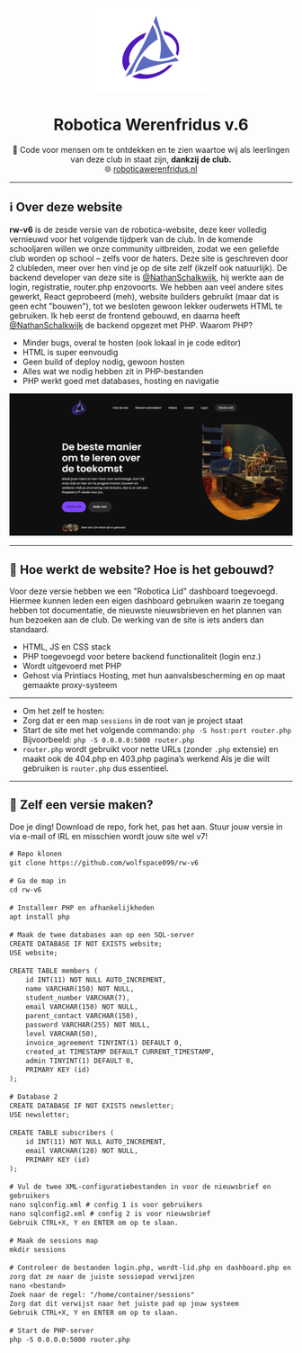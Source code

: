 <p align="center">
  <img src="images/logo-1000w.png" alt="Robotica Werenfridus Logo" width="200"/>
</p>

<h1 align="center">Robotica Werenfridus v.6</h1>

<p align="center">
  🚀 Code voor mensen om te ontdekken en te zien waartoe wij als leerlingen van deze club in staat zijn, <strong>dankzij de club.</strong><br>
  🌐 <a href="https://roboticawerenfridus.nl" target="_blank">roboticawerenfridus.nl</a>
</p>

---

## ℹ️ Over deze website

**rw-v6** is de zesde versie van de robotica-website, deze keer volledig vernieuwd voor het volgende tijdperk van de club.
In de komende schooljaren willen we onze community uitbreiden, zodat we een geliefde club worden op school – zelfs voor de haters.
Deze site is geschreven door 2 clubleden, meer over hen vind je op de site zelf (ikzelf ook natuurlijk).
De backend developer van deze site is <a href="https://github.com/NathanSchalkwijk">@NathanSchalkwijk</a>, hij werkte aan de login, registratie, router.php enzovoorts.
We hebben aan veel andere sites gewerkt, React geprobeerd (meh), website builders gebruikt (maar dat is geen echt "bouwen"), tot we besloten gewoon lekker ouderwets HTML te gebruiken.
Ik heb eerst de frontend gebouwd, en daarna heeft <a href="https://github.com/NathanSchalkwijk">@NathanSchalkwijk</a> de backend opgezet met PHP.
Waarom PHP?

* Minder bugs, overal te hosten (ook lokaal in je code editor)
* HTML is super eenvoudig
* Geen build of deploy nodig, gewoon hosten
* Alles wat we nodig hebben zit in PHP-bestanden
* PHP werkt goed met databases, hosting en navigatie

<img src="preview.png" alt="Website PREVIEW afbeelding" width="1000"/>

---

## 🔧 Hoe werkt de website? Hoe is het gebouwd?

Voor deze versie hebben we een "Robotica Lid" dashboard toegevoegd.
Hiermee kunnen leden een eigen dashboard gebruiken waarin ze toegang hebben tot documentatie, de nieuwste nieuwsbrieven en het plannen van hun bezoeken aan de club.
De werking van de site is iets anders dan standaard.

* HTML, JS en CSS stack
* PHP toegevoegd voor betere backend functionaliteit (login enz.)
* Wordt uitgevoerd met PHP
* Gehost via Printiacs Hosting, met hun aanvalsbescherming en op maat gemaakte proxy-systeem

---

* Om het zelf te hosten:
* Zorg dat er een map `sessions` in de root van je project staat
* Start de site met het volgende commando: `php -S host:port router.php`
  Bijvoorbeeld: `php -S 0.0.0.0:5000 router.php`
* `router.php` wordt gebruikt voor nette URLs (zonder `.php` extensie) en maakt ook de 404.php en 403.php pagina’s werkend
  Als je die wilt gebruiken is `router.php` dus essentieel.

---

## 🍴 Zelf een versie maken?

Doe je ding! Download de repo, fork het, pas het aan.
Stuur jouw versie in via e-mail of IRL en misschien wordt jouw site wel v7!

```
# Repo klonen
git clone https://github.com/wolfspace099/rw-v6

# Ga de map in
cd rw-v6

# Installeer PHP en afhankelijkheden
apt install php

# Maak de twee databases aan op een SQL-server
CREATE DATABASE IF NOT EXISTS website;
USE website;

CREATE TABLE members (
    id INT(11) NOT NULL AUTO_INCREMENT,
    name VARCHAR(150) NOT NULL,
    student_number VARCHAR(7),
    email VARCHAR(150) NOT NULL,
    parent_contact VARCHAR(150),
    password VARCHAR(255) NOT NULL,
    level VARCHAR(50),
    invoice_agreement TINYINT(1) DEFAULT 0,
    created_at TIMESTAMP DEFAULT CURRENT_TIMESTAMP,
    admin TINYINT(1) DEFAULT 0,
    PRIMARY KEY (id)
);

# Database 2
CREATE DATABASE IF NOT EXISTS newsletter;
USE newsletter;

CREATE TABLE subscribers (
    id INT(11) NOT NULL AUTO_INCREMENT,
    email VARCHAR(120) NOT NULL,
    PRIMARY KEY (id)
);

# Vul de twee XML-configuratiebestanden in voor de nieuwsbrief en gebruikers
nano sqlconfig.xml # config 1 is voor gebruikers
nano sqlconfig2.xml # config 2 is voor nieuwsbrief
Gebruik CTRL+X, Y en ENTER om op te slaan.

# Maak de sessions map
mkdir sessions

# Controleer de bestanden login.php, wordt-lid.php en dashboard.php en zorg dat ze naar de juiste sessiepad verwijzen
nano <bestand>
Zoek naar de regel: "/home/container/sessions"  
Zorg dat dit verwijst naar het juiste pad op jouw systeem  
Gebruik CTRL+X, Y en ENTER om op te slaan.

# Start de PHP-server
php -S 0.0.0.0:5000 router.php
```
